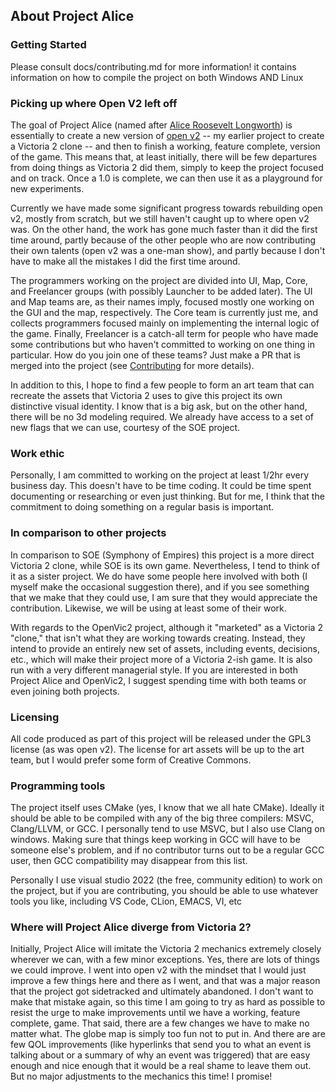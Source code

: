 ## About Project Alice

### Getting Started
Please consult docs/contributing.md for more information! it contains information on how to compile the project on both Windows AND Linux

### Picking up where Open V2 left off

The goal of Project Alice (named after [Alice Roosevelt Longworth](https://en.wikipedia.org/wiki/Alice_Roosevelt_Longworth)) is essentially to create a new version of [open v2](https://github.com/schombert/Open-V2) -- my earlier project to create a Victoria 2 clone -- and then to finish a working, feature complete, version of the game. This means that, at least initially, there will be few departures from doing things as Victoria 2 did them, simply to keep the project focused and on track. Once a 1.0 is complete, we can then use it as a playground for new experiments.

Currently we have made some significant progress towards rebuilding open v2, mostly from scratch, but we still haven't caught up to where open v2 was. On the other hand, the work has gone much faster than it did the first time around, partly because of the other people who are now contributing their own talents (open v2 was a one-man show), and partly because I don't have to make all the mistakes I did the first time around.

The programmers working on the project are divided into UI, Map, Core, and Freelancer groups (with possibly Launcher to be added later). The UI and Map teams are, as their names imply, focused mostly one working on the GUI and the map, respectively. The Core team is currently just me, and collects programmers focused mainly on implementing the internal logic of the game. Finally, Freelancer is a catch-all term for people who have made some contributions but who haven't committed to working on one thing in particular. How do you join one of these teams? Just make a PR that is merged into the project (see [Contributing](contributing.md) for more details).

In addition to this, I hope to find a few people to form an art team that can recreate the assets that Victoria 2 uses to give this project its own distinctive visual identity. I know that is a big ask, but on the other hand, there will be no 3d modeling required. We already have access to a set of new flags that we can use, courtesy of the SOE project.

###  Work ethic

Personally, I am committed to working on the project at least 1/2hr every business day. This doesn't have to be time coding. It could be time spent documenting or researching or even just thinking. But for me, I think that the commitment to doing something on a regular basis is important.

### In comparison to other projects

In comparison to SOE (Symphony of Empires) this project is a more direct Victoria 2 clone, while SOE is its own game. Nevertheless, I tend to think of it as a sister project. We do have some people here involved with both (I myself make the occasional suggestion there), and if you see something that we make that they could use, I am sure that they would appreciate the contribution. Likewise, we will be using at least some of their work.

With regards to the OpenVic2 project, although it "marketed" as a Victoria 2 "clone," that isn't what they are working towards creating. Instead, they intend to provide an entirely new set of assets, including events, decisions, etc., which will make their project more of a Victoria 2-ish game. It is also run with a very different managerial style. If you are interested in both Project Alice and OpenVic2, I suggest spending time with both teams or even joining both projects.

### Licensing

All code produced as part of this project will be released under the GPL3 license (as was open v2). The license for art assets will be up to the art team, but I would prefer some form of Creative Commons.

### Programming tools

The project itself uses CMake (yes, I know that we all hate CMake). Ideally it should be able to be compiled with any of the big three compilers: MSVC, Clang/LLVM, or GCC. I personally tend to use MSVC, but I also use Clang on windows. Making sure that things keep working in GCC will have to be someone else's problem, and if no contributor turns out to be a regular GCC user, then GCC compatibility may disappear from this list.

Personally I use visual studio 2022 (the free, community edition) to work on the project, but if you are contributing, you should be able to use whatever tools you like, including VS Code, CLion, EMACS, VI, etc

### Where will Project Alice diverge from Victoria 2?

Initially, Project Alice will imitate the Victoria 2 mechanics extremely closely wherever we can, with a few minor exceptions. Yes, there are lots of things we could improve. I went into open v2 with the mindset that I would just improve a few things here and there as I went, and that was a major reason that the project got sidetracked and ultimately abandoned. I don't want to make that mistake again, so this time I am going to try as hard as possible to resist the urge to make improvements until we have a working, feature complete, game. That said, there are a few changes we have to make no matter what. The globe map is simply too fun not to put in. And there are are few QOL improvements (like hyperlinks that send you to what an event is talking about or a summary of why an event was triggered) that are easy enough and nice enough that it would be a real shame to leave them out. But no major adjustments to the mechanics this time! I promise!
